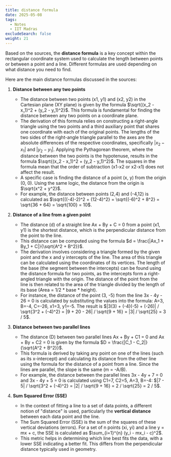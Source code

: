 ```yaml
---
title: distance formula
date: 2025-05-08
tags:
  - Notes 
  - IIT Madras
excludeSearch: false
weight: 21
---
```


Based on the sources, the **distance formula** is a key concept within the rectangular coordinate system used to calculate the length between points or between a point and a line. Different formulas are used depending on what distance you need to find.

Here are the main distance formulas discussed in the sources:

1.  **Distance between any two points**
    *   The distance between two points (x1, y1) and (x2, y2) in the Cartesian plane (XY plane) is given by the formula $\sqrt{(x_2 - x_1)^2 + (y_2 - y_1)^2}$. This formula is fundamental for finding the distance between any two points on a coordinate plane.
    *   The derivation of this formula relies on constructing a right-angle triangle using the two points and a third auxiliary point that shares one coordinate with each of the original points. The lengths of the two sides of the right-angle triangle parallel to the axes are the absolute differences of the respective coordinates, specifically $|x_2 - x_1|$ and $|y_2 - y_1|$. Applying the Pythagorean theorem, where the distance between the two points is the hypotenuse, results in the formula $\sqrt{(x_2 - x_1)^2 + (y_2 - y_1)^2}$. The squares in the formula mean that the order of subtraction (x1-x2 or x2-x1) does not affect the result.
    *   A specific case is finding the distance of a point (x, y) from the origin (0, 0). Using the same logic, the distance from the origin is $\sqrt{x^2 + y^2}$.
    *   For example, the distance between points (2,4) and (-4,12) is calculated as $\sqrt{((-4)-2)^2 + (12-4)^2} = \sqrt{(-6)^2 + 8^2} = \sqrt{36 + 64} = \sqrt{100} = 10$.

2.  **Distance of a line from a given point**
    *   The distance (d) of a straight line Ax + By + C = 0 from a point (x1, y1) is the shortest distance, which is the perpendicular distance from the point to the line.
    *   This distance can be computed using the formula $d = \frac{|Ax_1 + By_1 + C|}{\sqrt{A^2 + B^2}}$.
    *   The derivation involves considering a triangle formed by the given point and the x and y intercepts of the line. The area of this triangle can be calculated using the coordinates of its vertices. The length of the base (the segment between the intercepts) can be found using the distance formula for two points, as the intercepts form a right-angled triangle with the origin. The distance of the point from the line is then related to the area of the triangle divided by the length of its base (Area = 1/2 * base * height).
    *   For instance, the distance of the point (3, -5) from the line 3x - 4y - 26 = 0 is calculated by substituting the values into the formula: A=3, B=-4, C=-26, x1=3, y1=-5. The result is $|3(3) + (-4)(-5) + (-26)| / \sqrt{3^2 + (-4)^2} = |9 + 20 - 26| / \sqrt{9 + 16} = |3| / \sqrt{25} = 3 / 5$.

3.  **Distance between two parallel lines**
    *   The distance (D) between two parallel lines Ax + By + C1 = 0 and Ax + By + C2 = 0 is given by the formula $D = \frac{|C_1 - C_2|}{\sqrt{A^2 + B^2}}$.
    *   This formula is derived by taking any point on one of the lines (such as its x-intercept) and calculating its distance from the other line using the formula for the distance of a point from a line. Since the lines are parallel, the slope is the same (m = -A/B).
    *   For example, the distance between the parallel lines 3x - 4y + 7 = 0 and 3x - 4y + 5 = 0 is calculated using C1=7, C2=5, A=3, B=-4: $|7 - 5| / \sqrt{3^2 + (-4)^2} = |2| / \sqrt{9 + 16} = 2 / \sqrt{25} = 2 / 5$.

4.  **Sum Squared Error (SSE)**
    *   In the context of fitting a line to a set of data points, a different notion of "distance" is used, particularly the **vertical distance** between each data point and the line.
    *   The Sum Squared Error (SSE) is the sum of the squares of these vertical deviations (errors). For a set of n points (xi, yi) and a line y = mx + c, the SSE is calculated as $\sum_{i=1}^{n} (y_i - mx_i - c)^2$.
    *   This metric helps in determining which line best fits the data, with a lower SSE indicating a better fit. This differs from the perpendicular distance typically used in geometry.